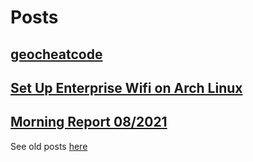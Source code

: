 # Posts

## [geocheatcode](posts/geocheatcode.html)

## [Set Up Enterprise Wifi on Arch Linux](posts/employee-wifi.html)

## [Morning Report 08/2021](posts/mr-2021.html)

See old posts [here](https://cbeauhilton.github.io)
